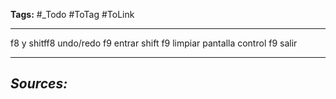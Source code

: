 **Tags:** #_Todo
#ToTag #ToLink 
- - -
f8 y shitff8 undo/redo
f9 entrar
shift f9 limpiar pantalla
control f9 salir

- - - 
## ***Sources:***